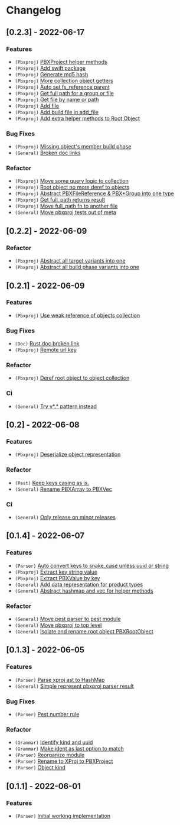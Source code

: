 # Changelog
## [0.2.3] - 2022-06-17
### <!-- 0 -->Features
- `(Pbxproj)` <a href="https://github.com/tami5/xcodeproj/commit/53813b7"> PBXProject helper methods</a>
- `(Pbxproj)` <a href="https://github.com/tami5/xcodeproj/commit/2c465af"> Add swift package</a>
- `(Pbxproj)` <a href="https://github.com/tami5/xcodeproj/commit/bd149af"> Generate md5 hash</a>
- `(Pbxproj)` <a href="https://github.com/tami5/xcodeproj/commit/fdaae8a"> More collection object getters</a>
- `(Pbxproj)` <a href="https://github.com/tami5/xcodeproj/commit/7f44b7a"> Auto set fs_reference parent</a>
- `(Pbxproj)` <a href="https://github.com/tami5/xcodeproj/commit/d1f3678"> Get full path for a group or file</a>
- `(Pbxproj)` <a href="https://github.com/tami5/xcodeproj/commit/c3cc42a"> Get file by name or path</a>
- `(Pbxproj)` <a href="https://github.com/tami5/xcodeproj/commit/ce7c4f6"> Add file</a>
- `(Pbxproj)` <a href="https://github.com/tami5/xcodeproj/commit/dedff8c"> Add build file in add_file</a>
- `(Pbxproj)` <a href="https://github.com/tami5/xcodeproj/commit/0fec427"> Add extra helper methods to Root Object</a>
### <!-- 1 -->Bug Fixes
- `(Pbxproj)` <a href="https://github.com/tami5/xcodeproj/commit/304cada"> Missing object's member build phase</a>
- `(General)` <a href="https://github.com/tami5/xcodeproj/commit/c97ca8d"> Broken doc links</a>
### <!-- 2 -->Refactor
- `(Pbxproj)` <a href="https://github.com/tami5/xcodeproj/commit/23e5103"> Move some query logic to collection</a>
- `(Pbxproj)` <a href="https://github.com/tami5/xcodeproj/commit/5e8b060"> Root object no more deref to objects</a>
- `(Pbxproj)` <a href="https://github.com/tami5/xcodeproj/commit/58b5e23"> Abstract PBXFileReference & PBX*Group into one type</a>
- `(Pbxproj)` <a href="https://github.com/tami5/xcodeproj/commit/089d681"> Get full_path returns result</a>
- `(Pbxproj)` <a href="https://github.com/tami5/xcodeproj/commit/b85fbd0"> Move full_path fn to another file</a>
- `(General)` <a href="https://github.com/tami5/xcodeproj/commit/0e5706a"> Move pbxproj tests out of meta</a>

## [0.2.2] - 2022-06-09
### <!-- 2 -->Refactor
- `(Pbxproj)` <a href="https://github.com/tami5/xcodeproj/commit/7eaa65e"> Abstract all target variants into one</a>
- `(Pbxproj)` <a href="https://github.com/tami5/xcodeproj/commit/f1be75c"> Abstract all build phase variants into one</a>

## [0.2.1] - 2022-06-09
### <!-- 0 -->Features
- `(Pbxproj)` <a href="https://github.com/tami5/xcodeproj/commit/2334b75"> Use weak reference of objects collection</a>
### <!-- 1 -->Bug Fixes
- `(Doc)` <a href="https://github.com/tami5/xcodeproj/commit/c952698"> Rust doc broken link</a>
- `(Pbxproj)` <a href="https://github.com/tami5/xcodeproj/commit/9221bc0"> Remote url key</a>
### <!-- 2 -->Refactor
- `(Pbxproj)` <a href="https://github.com/tami5/xcodeproj/commit/9c2a66c"> Deref root object to object collection</a>
### Ci
- `(General)` <a href="https://github.com/tami5/xcodeproj/commit/23f1a17"> Try v*.* pattern instead</a>

## [0.2] - 2022-06-08
### <!-- 0 -->Features
- `(Pbxproj)` <a href="https://github.com/tami5/xcodeproj/commit/b99ae6d"> Deserialize object representation</a>
### <!-- 2 -->Refactor
- `(Pest)` <a href="https://github.com/tami5/xcodeproj/commit/ad5ca3f"> Keep keys casing as is.</a>
- `(General)` <a href="https://github.com/tami5/xcodeproj/commit/c278cbe"> Rename PBXArray to PBXVec</a>
### Ci
- `(General)` <a href="https://github.com/tami5/xcodeproj/commit/768c7fd"> Only release on minor releases</a>

## [0.1.4] - 2022-06-07
### <!-- 0 -->Features
- `(Parser)` <a href="https://github.com/tami5/xcodeproj/commit/83e09d0"> Auto convert keys to snake_case unless uuid or string</a>
- `(Pbxproj)` <a href="https://github.com/tami5/xcodeproj/commit/3df8d3f"> Extract key string value</a>
- `(Pbxproj)` <a href="https://github.com/tami5/xcodeproj/commit/41a3ba8"> Extract PBXValue by key</a>
- `(General)` <a href="https://github.com/tami5/xcodeproj/commit/d6b08ed"> Add data representation for product types</a>
- `(General)` <a href="https://github.com/tami5/xcodeproj/commit/050bbe3"> Abstract hashmap and vec for helper methods</a>
### <!-- 2 -->Refactor
- `(General)` <a href="https://github.com/tami5/xcodeproj/commit/fbd07f9"> Move pest parser to pest module</a>
- `(General)` <a href="https://github.com/tami5/xcodeproj/commit/a4c4b26"> Move pbxproj to top level</a>
- `(General)` <a href="https://github.com/tami5/xcodeproj/commit/697c230"> Isolate and rename root object PBXRootObject</a>

## [0.1.3] - 2022-06-05
### <!-- 0 -->Features
- `(Parser)` <a href="https://github.com/tami5/xcodeproj/commit/c637e48"> Parse xproj ast to HashMap</a>
- `(General)` <a href="https://github.com/tami5/xcodeproj/commit/d15ef62"> Simple represent pbxproj parser result</a>
### <!-- 1 -->Bug Fixes
- `(Parser)` <a href="https://github.com/tami5/xcodeproj/commit/0854f93"> Pest number rule</a>
### <!-- 2 -->Refactor
- `(Grammar)` <a href="https://github.com/tami5/xcodeproj/commit/41489f7"> Identify kind and uuid</a>
- `(Grammar)` <a href="https://github.com/tami5/xcodeproj/commit/191698e"> Make ident as last option to match</a>
- `(Parser)` <a href="https://github.com/tami5/xcodeproj/commit/02e5292"> Reorganize module</a>
- `(Parser)` <a href="https://github.com/tami5/xcodeproj/commit/4d389bb"> Rename to XProj to PBXProject</a>
- `(Parser)` <a href="https://github.com/tami5/xcodeproj/commit/59a0ca0"> Object kind</a>

## [0.1.1] - 2022-06-01
### <!-- 0 -->Features
- `(Parser)` <a href="https://github.com/tami5/xcodeproj/commit/047b76d"> Initial working implementation</a>

